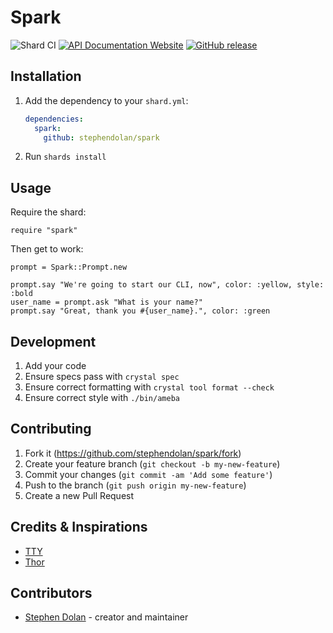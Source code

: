 # Spark

![Shard CI](https://github.com/stephendolan/spark/workflows/Shard%20CI/badge.svg)
[![API Documentation Website](https://img.shields.io/website?down_color=red&down_message=Offline&label=API%20Documentation&up_message=Online&url=https%3A%2F%2Fstephendolan.github.io%2Fspark%2F)](https://stephendolan.github.io/spark)
[![GitHub release](https://img.shields.io/github/release/stephendolan/spark.svg?label=Release)](https://github.com/stephendolan/spark/releases)

## Installation

1. Add the dependency to your `shard.yml`:

   ```yaml
   dependencies:
     spark:
       github: stephendolan/spark
   ```

2. Run `shards install`

## Usage

Require the shard:

```crystal
require "spark"
```

Then get to work:

```crystal
prompt = Spark::Prompt.new

prompt.say "We're going to start our CLI, now", color: :yellow, style: :bold
user_name = prompt.ask "What is your name?"
prompt.say "Great, thank you #{user_name}.", color: :green
```

## Development

1. Add your code
1. Ensure specs pass with `crystal spec`
1. Ensure correct formatting with `crystal tool format --check`
1. Ensure correct style with `./bin/ameba`

## Contributing

1. Fork it (<https://github.com/stephendolan/spark/fork>)
1. Create your feature branch (`git checkout -b my-new-feature`)
1. Commit your changes (`git commit -am 'Add some feature'`)
1. Push to the branch (`git push origin my-new-feature`)
1. Create a new Pull Request

## Credits & Inspirations

- [TTY](https://github.com/piotrmurach/tty)
- [Thor](https://github.com/erikhuda/thor)

## Contributors

- [Stephen Dolan](https://github.com/your-github-user) - creator and maintainer
